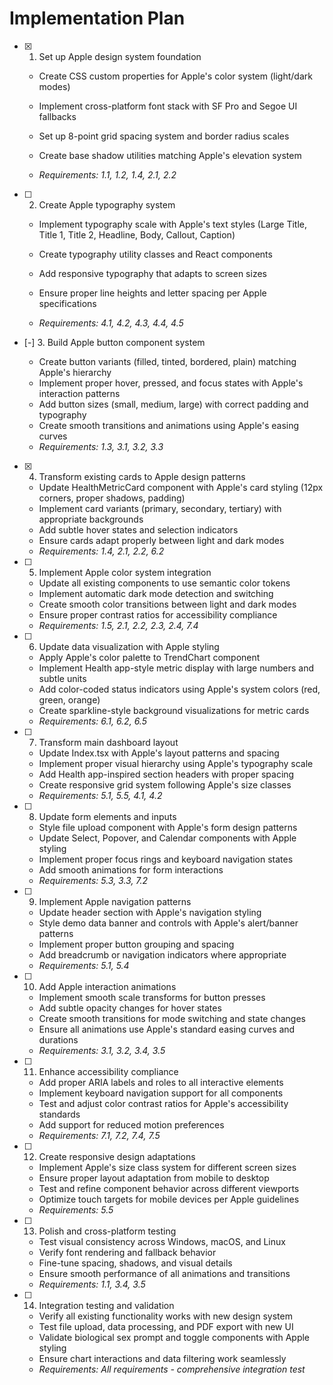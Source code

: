 # Implementation Plan

- [x] 1. Set up Apple design system foundation



  - Create CSS custom properties for Apple's color system (light/dark modes)
  - Implement cross-platform font stack with SF Pro and Segoe UI fallbacks
  - Set up 8-point grid spacing system and border radius scales
  - Create base shadow utilities matching Apple's elevation system


  - _Requirements: 1.1, 1.2, 1.4, 2.1, 2.2_

- [ ] 2. Create Apple typography system
  - Implement typography scale with Apple's text styles (Large Title, Title 1, Title 2, Headline, Body, Callout, Caption)
  - Create typography utility classes and React components


  - Add responsive typography that adapts to screen sizes
  - Ensure proper line heights and letter spacing per Apple specifications
  - _Requirements: 4.1, 4.2, 4.3, 4.4, 4.5_

- [-] 3. Build Apple button component system

  - Create button variants (filled, tinted, bordered, plain) matching Apple's hierarchy
  - Implement proper hover, pressed, and focus states with Apple's interaction patterns
  - Add button sizes (small, medium, large) with correct padding and typography
  - Create smooth transitions and animations using Apple's easing curves
  - _Requirements: 1.3, 3.1, 3.2, 3.3_

- [x] 4. Transform existing cards to Apple design patterns


  - Update HealthMetricCard component with Apple's card styling (12px corners, proper shadows, padding)
  - Implement card variants (primary, secondary, tertiary) with appropriate backgrounds
  - Add subtle hover states and selection indicators
  - Ensure cards adapt properly between light and dark modes
  - _Requirements: 1.4, 2.1, 2.2, 6.2_

- [ ] 5. Implement Apple color system integration
  - Update all existing components to use semantic color tokens
  - Implement automatic dark mode detection and switching
  - Create smooth color transitions between light and dark modes
  - Ensure proper contrast ratios for accessibility compliance
  - _Requirements: 1.5, 2.1, 2.2, 2.3, 2.4, 7.4_

- [ ] 6. Update data visualization with Apple styling
  - Apply Apple's color palette to TrendChart component
  - Implement Health app-style metric display with large numbers and subtle units
  - Add color-coded status indicators using Apple's system colors (red, green, orange)
  - Create sparkline-style background visualizations for metric cards
  - _Requirements: 6.1, 6.2, 6.5_

- [ ] 7. Transform main dashboard layout
  - Update Index.tsx with Apple's layout patterns and spacing
  - Implement proper visual hierarchy using Apple's typography scale
  - Add Health app-inspired section headers with proper spacing
  - Create responsive grid system following Apple's size classes
  - _Requirements: 5.1, 5.5, 4.1, 4.2_

- [ ] 8. Update form elements and inputs
  - Style file upload component with Apple's form design patterns
  - Update Select, Popover, and Calendar components with Apple styling
  - Implement proper focus rings and keyboard navigation states
  - Add smooth animations for form interactions
  - _Requirements: 5.3, 3.3, 7.2_

- [ ] 9. Implement Apple navigation patterns
  - Update header section with Apple's navigation styling
  - Style demo data banner and controls with Apple's alert/banner patterns
  - Implement proper button grouping and spacing
  - Add breadcrumb or navigation indicators where appropriate
  - _Requirements: 5.1, 5.4_

- [ ] 10. Add Apple interaction animations
  - Implement smooth scale transforms for button presses
  - Add subtle opacity changes for hover states
  - Create smooth transitions for mode switching and state changes
  - Ensure all animations use Apple's standard easing curves and durations
  - _Requirements: 3.1, 3.2, 3.4, 3.5_

- [ ] 11. Enhance accessibility compliance
  - Add proper ARIA labels and roles to all interactive elements
  - Implement keyboard navigation support for all components
  - Test and adjust color contrast ratios for Apple's accessibility standards
  - Add support for reduced motion preferences
  - _Requirements: 7.1, 7.2, 7.4, 7.5_

- [ ] 12. Create responsive design adaptations
  - Implement Apple's size class system for different screen sizes
  - Ensure proper layout adaptation from mobile to desktop
  - Test and refine component behavior across different viewports
  - Optimize touch targets for mobile devices per Apple guidelines
  - _Requirements: 5.5_

- [ ] 13. Polish and cross-platform testing
  - Test visual consistency across Windows, macOS, and Linux
  - Verify font rendering and fallback behavior
  - Fine-tune spacing, shadows, and visual details
  - Ensure smooth performance of all animations and transitions
  - _Requirements: 1.1, 3.4, 3.5_

- [ ] 14. Integration testing and validation
  - Verify all existing functionality works with new design system
  - Test file upload, data processing, and PDF export with new UI
  - Validate biological sex prompt and toggle components with Apple styling
  - Ensure chart interactions and data filtering work seamlessly
  - _Requirements: All requirements - comprehensive integration test_